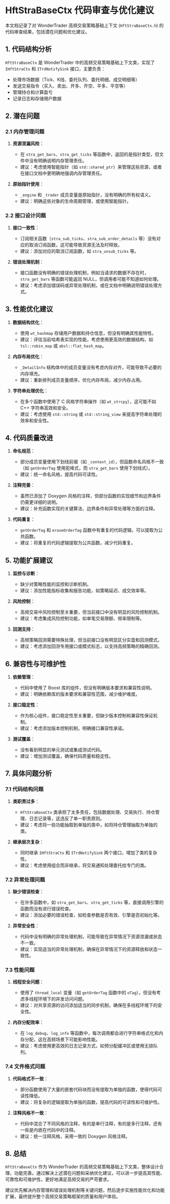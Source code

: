 # HftStraBaseCtx 代码审查与优化建议

本文档记录了对 WonderTrader 高频交易策略基础上下文 (`HftStraBaseCtx.h`) 的代码审查结果，包括潜在问题和优化建议。

## 1. 代码结构分析

`HftStraBaseCtx` 是 WonderTrader 中的高频交易策略基础上下文类，实现了 `IHftStraCtx` 和 `ITrdNotifySink` 接口，主要负责：

- 处理市场数据（Tick、K线、委托队列、委托明细、成交明细等）
- 发送交易指令（买入、卖出、开多、开空、平多、平空等）
- 管理持仓和计算盈亏
- 记录日志和存储用户数据

## 2. 潜在问题

### 2.1 内存管理问题

1. **资源泄漏风险**：
   - 在 `stra_get_bars`、`stra_get_ticks` 等函数中，返回的是指针类型，但文件中没有明确说明内存管理责任。
   - 建议：考虑使用智能指针（如 `std::shared_ptr`）来管理这些资源，或者在接口文档中更明确地强调内存管理责任。

2. **原始指针使用**：
   - `_engine` 和 `_trader` 成员变量是原始指针，没有明确的所有权语义。
   - 建议：明确这些对象的生命周期管理，或使用智能指针。

### 2.2 接口设计问题

1. **接口一致性**：
   - 订阅相关函数（`stra_sub_ticks`、`stra_sub_order_details` 等）没有对应的取消订阅函数，这可能导致资源无法及时释放。
   - 建议：添加对应的取消订阅函数，如 `stra_unsub_ticks` 等。

2. **错误处理机制**：
   - 接口函数没有明确的错误处理机制，例如当请求的数据不存在时，`stra_get_bars` 等函数可能返回 NULL，但调用者可能不知道如何处理。
   - 建议：考虑添加错误码或异常处理机制，或在文档中明确说明错误处理方式。

## 3. 性能优化建议

1. **数据结构优化**：
   - 使用 `wt_hashmap` 存储用户数据和持仓信息，但没有明确其性能特性。
   - 建议：评估当前哈希表实现的性能，考虑使用更高效的数据结构，如 `tsl::robin_map` 或 `absl::flat_hash_map`。

2. **内存布局优化**：
   - `_DetailInfo` 结构体中的成员变量没有考虑内存对齐，可能导致不必要的内存填充。
   - 建议：重新排列成员变量顺序，优化内存布局，减少内存占用。

3. **字符串处理优化**：
   - 在多个函数中使用了 C 风格字符串操作（如 `wt_strcpy`），这可能不如 C++ 字符串高效和安全。
   - 建议：考虑使用 `std::string` 或 `std::string_view` 来提高字符串处理的效率和安全性。

## 4. 代码质量改进

1. **命名规范**：
   - 部分成员变量使用下划线前缀（如 `_context_id`），但函数命名风格不一致（如 `getOrderTag` 使用驼峰式，而 `stra_get_bars` 使用下划线式）。
   - 建议：统一命名风格，提高代码可读性。

2. **注释完善**：
   - 虽然已添加了 Doxygen 风格的注释，但部分函数的实现细节和边界条件仍需更详细的说明。
   - 建议：补充函数实现的关键算法、边界条件和异常处理等方面的注释。

3. **代码重复**：
   - `getOrderTag` 和 `eraseOrderTag` 函数中有重复的代码逻辑，可以提取为公共函数。
   - 建议：将重复的代码逻辑提取为公共函数，减少代码重复。

## 5. 功能扩展建议

1. **监控与诊断**：
   - 缺少对策略性能的监控和诊断机制。
   - 建议：添加性能指标收集和报告功能，如策略延迟、成交效率等。

2. **风险控制**：
   - 高频交易中风险控制至关重要，但当前接口中没有明显的风险控制机制。
   - 建议：考虑集成风险控制功能，如单笔交易限额、频率限制等。

3. **回测支持**：
   - 高频策略回测需要特殊处理，但当前接口没有明显区分实盘和回测模式。
   - 建议：考虑添加回测专用接口或模式标志，以支持高频策略的精确回测。

## 6. 兼容性与可维护性

1. **依赖管理**：
   - 代码中使用了 Boost 库的组件，但没有明确版本要求和兼容性说明。
   - 建议：明确依赖库的版本要求和兼容性范围，减少维护难度。

2. **接口稳定性**：
   - 作为核心组件，接口稳定性至关重要，但缺少版本控制和兼容性保证机制。
   - 建议：考虑添加版本控制机制，明确接口兼容性承诺。

3. **测试覆盖**：
   - 没有看到明显的单元测试或集成测试代码。
   - 建议：增加测试覆盖，确保代码质量和稳定性。

## 7. 具体问题分析

### 7.1 代码结构问题

1. **类职责过多**：
   - `HftStraBaseCtx` 类承担了太多责任，包括数据处理、交易执行、持仓管理、日志记录等，这违反了单一职责原则。
   - 建议：考虑将一些功能抽取到单独的类中，如将持仓管理抽取为单独的类。

2. **继承层次复杂**：
   - 同时继承 `IHftStraCtx` 和 `ITrdNotifySink` 两个接口，增加了类的复杂性。
   - 建议：考虑使用组合而非继承，将交易通知处理委托给专门的类。

### 7.2 异常处理问题

1. **缺少错误检查**：
   - 在许多函数中，如 `stra_get_bars`、`stra_get_ticks` 等，直接调用引擎的函数而没有进行错误检查。
   - 建议：添加必要的错误检查，如检查参数是否有效、引擎是否初始化等。

2. **异常安全性**：
   - 代码中没有明确的异常处理机制，可能导致在异常情况下资源泄漏或状态不一致。
   - 建议：实现适当的异常处理机制，确保在异常情况下的资源释放和状态一致性。

### 7.3 性能问题

1. **线程安全问题**：
   - 使用了 `thread_local` 变量（如 `getOrderTag` 函数中的 `oTag`），但没有考虑多线程环境下的并发访问问题。
   - 建议：对共享资源的访问添加适当的同步机制，确保在多线程环境下的安全性。

2. **内存分配效率**：
   - 在 `log_debug`、`log_info` 等函数中，每次调用都会进行字符串格式化和内存分配，这在高频场景下可能影响性能。
   - 建议：考虑使用更高效的日志记录方式，如预分配缓冲区或使用无锁队列。

### 7.4 文件格式问题

1. **代码格式不一致**：
   - 部分函数使用了大量的嵌套代码块而没有提取为单独的函数，使得代码可读性降低。
   - 建议：将复杂的逻辑提取为单独的函数，提高代码的可读性和可维护性。

2. **注释风格不一致**：
   - 代码中混合了不同风格的注释，有的是单行注释，有的是多行注释，还有一些是内嵌在代码中的注释。
   - 建议：统一注释风格，采用一致的 Doxygen 风格注释。

## 8. 总结

`HftStraBaseCtx` 作为 WonderTrader 的高频交易策略基础上下文类，整体设计合理，功能完善。通过解决上述潜在问题和采纳优化建议，可以进一步提高其性能、可靠性和可维护性，更好地满足高频交易的严苛要求。

建议优先解决内存管理和错误处理机制等关键问题，然后逐步实施性能优化和功能扩展，最终提升整个高频交易策略框架的质量和用户体验。
